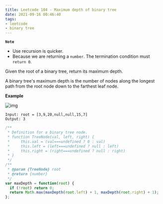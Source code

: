 ```yaml
---
title: Leetcode 104 - Maximum depth of binary tree
date: 2021-09-16 00:46:40
tags:
- leetcode
- binary tree
---
```

**`Note`**
- Use recursion is quicker.
- Because we are returning a `number`. The termination condition must `return 0`.

Given the root of a binary tree, return its maximum depth.

A binary tree's maximum depth is the number of nodes along the longest path from the root node down to the farthest leaf node.

**Example**

![img](https://assets.leetcode.com/uploads/2020/11/26/tmp-tree.jpg)
```
Input: root = [3,9,20,null,null,15,7]
Output: 3
```

```javascript
/**
 * Definition for a binary tree node.
 * function TreeNode(val, left, right) {
 *     this.val = (val===undefined ? 0 : val)
 *     this.left = (left===undefined ? null : left)
 *     this.right = (right===undefined ? null : right)
 * }
 */
/**
 * @param {TreeNode} root
 * @return {number}
 */
var maxDepth = function(root) {
  if (!root) return 0;
  return Math.max(maxDepth(root.left) + 1, maxDepth(root.right) + 1);
};
```